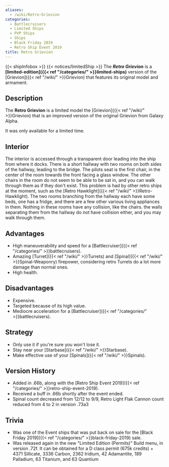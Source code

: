 ```yaml
---
aliases:
  - /wiki/Retro-Grievion
categories:
  - Battlecruisers
  - Limited Ships
  - PVP Ships
  - Ships
  - Black Friday 2019
  - Retro Ship Event 2019
title: Retro Grievion
---
```


{{< shipInfobox >}} {{< notices/limitedShip >}} The **_Retro Grievion_** is a **[limited-edition]({{< ref "/categories/" >}}limited-ships)** version of the [Grievion]({{< ref "/wiki/" >}}Grievion) that features its original model and armament.

## Description

The **Retro Grievion** is a limited model the [Grievion]({{< ref "/wiki/" >}}Grievion) that is an improved version of the original Grievion from Galaxy Alpha.

It was only available for a limited time.

## Interior

The interior is accessed through a transparent door leading into the ship from where it docks. There is a short hallway with two rooms on both sides of the hallway, leading to the bridge. The pilots seat is the first chair, in the center of the room towards the front facing a glass window. The other chairs in the room do not seem to be able to be sat in, and you can walk through them as if they don't exist. This problem is had by other retro ships at the moment, such as the [Retro Hawklight]({{< ref "/wiki/" >}}Retro-Hawklight). The two rooms branching from the hallway each have some beds, one has a fridge, and there are a few other various living appliances in them. Nothing in these rooms have any collision, like the chairs. the walls separating them from the hallway do not have collision either, and you may walk through them.

## Advantages

- High maneuverability and speed for a [Battlecruiser]({{< ref "/categories/" >}}battlecruisers).
- Amazing [Turret]({{< ref "/wiki/" >}}Turrets) and [Spinal]({{< ref "/wiki/" >}}Spinal-Weaponry) firepower, considering retro Turrets do a lot more damage than normal ones.
- High health.

## Disadvantages

- Expensive.
- Targeted because of its high value.
- Mediocre acceleration for a [Battlecruiser]({{< ref "/categories/" >}}battlecruisers).

## Strategy

- Only use it if you're sure you won't lose it.
- Stay near your [Starbase]({{< ref "/wiki/" >}}Starbase).
- Make effective use of your [Spinals]({{< ref "/wiki/" >}}Spinals).

## Version History

- Added in .66b, along with the [Retro Ship Event 2019]({{< ref "/categories/" >}}retro-ship-event-2019).
- Received a buff in .66b shortly after the event ended.
- Spinal count decreased from 12/12 to 9/9, Retro Light Flak Cannon count reduced from 4 to 2 in version .73a3

## Trivia

- <span>Was one of the Event ships that was put back on sale for the [Black Friday 2019]({{< ref "/categories/" >}}black-friday-2019) sale.</span>
- Was released again in the new "Limited Edition (Permits)" Build menu, in version .72f. It can be obtained for a D class permit (675k credits) + 4371 Sillicate, 3336 Carbon, 2362 Iridium, 42 Adamantite, 189 Palladium, 63 Titanium, and 63 Quantium
